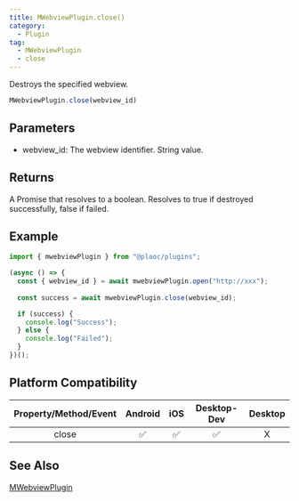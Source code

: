 ```yaml
---
title: MWebviewPlugin.close()  
category:
  - Plugin
tag:
  - MWebviewPlugin
  - close
---
```


Destroys the specified webview.

```js
MWebviewPlugin.close(webview_id)
```

## Parameters

- webview_id: The webview identifier. String value.

## Returns

A Promise that resolves to a boolean. 
Resolves to true if destroyed successfully, false if failed.

## Example

```js
import { mwebviewPlugin } from "@plaoc/plugins";

(async () => {
  const { webview_id } = await mwebviewPlugin.open("http://xxx");
  
  const success = await mwebviewPlugin.close(webview_id);

  if (success) {
    console.log("Success");
  } else {
    console.log("Failed");
  }  
})();
```

## Platform Compatibility

| Property/Method/Event | Android | iOS | Desktop-Dev | Desktop |
|:---------------------:|:-------:|:---:|:-----------:|:-------:|
| close                 | ✅      | ✅  | ✅          | X       |

## See Also

[MWebviewPlugin](./index.md)